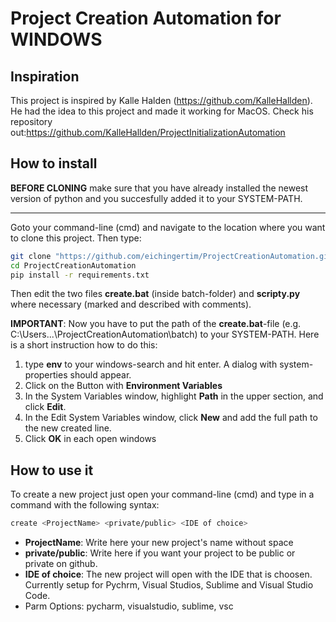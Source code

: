 # Project Creation Automation for WINDOWS
## Inspiration
This project is inspired by Kalle Halden (https://github.com/KalleHallden). He had the idea to this project and made it working for MacOS. Check his repository out:https://github.com/KalleHallden/ProjectInitializationAutomation
## How to install
**BEFORE CLONING** make sure that you have already installed the newest version of python and you succesfully added it to your SYSTEM-PATH.

---

Goto your command-line (cmd) and navigate to the location where you want to clone this project. Then type:
```bash
git clone "https://github.com/eichingertim/ProjectCreationAutomation.git"
cd ProjectCreationAutomation
pip install -r requirements.txt
```
Then edit the two files **create.bat** (inside batch-folder) and **scripty.py** where necessary (marked and described with comments). 

**IMPORTANT**: Now you have to put the path of the **create.bat**-file (e.g. C:\Users\...\ProjectCreationAutomation\batch) to your SYSTEM-PATH. Here is a short instruction how to do this:
1. type **env** to your windows-search and hit enter. A dialog with system-properties should appear.
2. Click on the Button with **Environment Variables**
3. In the System Variables window, highlight **Path** in the upper section, and click **Edit**.
4. In the Edit System Variables window, click **New** and add the full path to the new created line.
7. Click **OK** in each open windows

## How to use it
To create a new project just open your command-line (cmd) and type in a command with the following syntax:
```bash
create <ProjectName> <private/public> <IDE of choice>
```
* **ProjectName**: Write here your new project's name without space
* **private/public**: Write here if you want your project to be public or private on github.
* **IDE of choice**:  The new project will open with the IDE that is choosen. Currently setup for Pychrm, Visual Studios, Sublime and Visual Studio Code.
* Parm Options: pycharm, visualstudio, sublime, vsc

